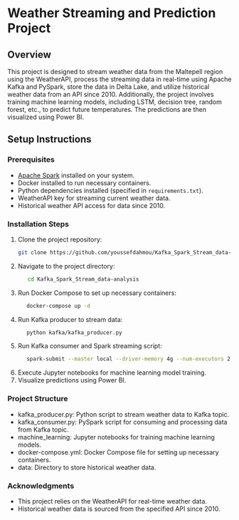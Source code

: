 # Weather Streaming and Prediction Project

## Overview

This project is designed to stream weather data from the Maltepell region using the WeatherAPI, process the streaming data in real-time using Apache Kafka and PySpark, store the data in Delta Lake, and utilize historical weather data from an API since 2010. Additionally, the project involves training machine learning models, including LSTM, decision tree, random forest, etc., to predict future temperatures. The predictions are then visualized using Power BI.

## Setup Instructions

### Prerequisites

- [Apache Spark](https://spark.apache.org/) installed on your system.
- Docker installed to run necessary containers.
- Python dependencies installed (specified in `requirements.txt`).
- WeatherAPI key for streaming current weather data.
- Historical weather API access for data since 2010.

### Installation Steps

1. Clone the project repository:
   ```bash
   git clone https://github.com/youssefdahmou/Kafka_Spark_Stream_data-analysis.git
   ```

2. Navigate to the project directory:
   ```bash
      cd Kafka_Spark_Stream_data-analysis
   ```
3. Run Docker Compose to set up necessary containers:
```bash
      docker-compose up -d
   ```
4. Run Kafka producer to stream data:
```bash
      python kafka/kafka_producer.py
   ```
5. Run Kafka consumer and Spark streaming script:
```bash
      spark-submit --master local --driver-memory 4g --num-executors 2 --executor-memory 4g --packages org.apache.spark:spark-sql-kafka-0-10_2.12:3.5.0,io.delta:delta-spark_2.12:3.0.0 kafka_consumer.py
   ```
6. Execute Jupyter notebooks for machine learning model training.
7. Visualize predictions using Power BI.

### Project Structure
- kafka_producer.py: Python script to stream weather data to Kafka topic.
- kafka_consumer.py: PySpark script for consuming and processing data from Kafka topic.
- machine_learning: Jupyter notebooks for training machine learning models.
- docker-compose.yml: Docker Compose file for setting up necessary containers.
- data: Directory to store historical weather data.

### Acknowledgments

- This project relies on the WeatherAPI for real-time weather data.
- Historical weather data is sourced from the specified API since 2010.